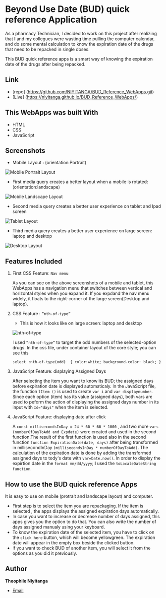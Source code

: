 # Beyond Use Date (BUD) quick reference Application
As a pharmacy Technician, I decided to work on this project after realizing that I and my collegues were wasting time pulling the computer calendar, and do some mental calculation to know the expiration date of the drugs that need to be repacked in single doses.

This BUD quick reference apps is a smart way of knowing the expiration date of the drugs after being repacked. 

## Link
 - [repo] (https://github.com/NIYITANGA/BUD_Reference_WebApps.git)
 - [Live] (https://niyitanga.github.io/BUD_Reference_WebApps/)


## This WebApps was built With

- HTML
- CSS
- JavaScript

## Screenshots
  -  Mobile Layout : (orientation:Portrait)

![Mobile Portrait Layout](https://github.com/NIYITANGA/BUD_Reference_WebApps/blob/master/image/portrait.png)

  - First media query creates a better layout when a mobile is rotated: (orientation:landscape)

![Mobile Landscape Layout](https://github.com/NIYITANGA/BUD_Reference_WebApps/blob/master/image/landscape.png)

  - Second media query creates a better user experience on tablet and Ipad screen

![Tablet Layout](https://github.com/NIYITANGA/BUD_Reference_WebApps/blob/master/image/tablet.png)

  - Third media query creates a better user experience on large screen: laptop and desktop

![Desktop Layout](https://github.com/NIYITANGA/BUD_Reference_WebApps/blob/master/image/desktop.png)


## Features Included

1. First CSS Feature: `Nav menu`

   As you can see on the above screenshots of a mobile and tablet, this WebApps has a navigation menu that switches between vertical and horizontal styles when you expand it.
   If you expdand the nav menu widely, it floats to the right-corner of the large screen(Desktop  and laptop).

2. CSS Feature : `“nth-of-type”`

    - This is how it looks like on large screen: laptop and desktop

   ![nth-of-type](https://github.com/NIYITANGA/BUD_Reference_WebApps/blob/master/image/nth-of-type.png)
  
    
    I used `“nth-of-type”` to target the odd numbers of the selected-option drugs. In the css file, under container layout of the core style; you can see this
    
      `select :nth-of-type(odd) 
      {
        color:white;
        background-color: black;
       }`

3. JavaScript Feature: displaying Assigned Days
    
    After selecting the item you want to know its BUD; the assigned days before expiration date is displayed automaticaly. 
    In the JavaScript file, the function `lItem ()` is used to create `var i` and `var displaynumber`. Since each option (item) has its value (assigned days), both vars are used to peform the action of displaying the assigned days number in its input with `Id="days"` when the item is selected. 

4. JavaScript Feature: displaying date after click

    A `const millisecondsInDay = 24 * 60 * 60 * 1000` , and two more `vars (numberOfDayToAdd and Expdate)` were created and used in the second function.The result of the first function is used also in the second function `function ExpirationDate(date, days)` after being transformed in millisecondInDay  `(millisecondsInDay * numberOfDayToAdd)`. 
    The calculation of the expiration date is done by adding the transformed assigned days to tody's date with `var=Date.now()`. In order to display the expirtion date in the `format mm/dd/yyyy`; I used the `toLocaleDateString function`.

## How to use the BUD quick reference Apps
It is easy to use on mobile (protrait and landscape layout) and computer. 
   - First step is to select the item you are repackaging. If the item is selected , the apps displays the assigned expiration days automatically. 
   - In case you want to increase or decrease number of days assigned, this apps gives you the option to do that. You can also write the number of days assigned manualy using your keyboard.
   - To know the expiration date of the selected item, you have to click on the `click here` button, which will become yellowgreen. The expiration date will appear in the empty box beside the clicked button.
   - If you want to check BUD of another item, you will select it from the options as you did it previously. 

## Author

 **Theophile Niyitanga**
  - [Email](mailto:theophileca@gmail.com?subject=BUD "Hi!")